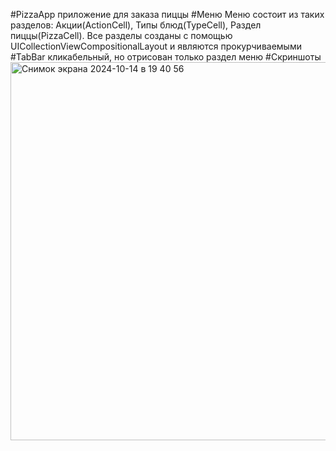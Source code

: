 #PizzaApp
приложение для заказа пиццы
#Меню
Меню состоит из таких разделов: Акции(ActionCell), Типы блюд(TypeCell), Раздел пиццы(PizzaCell).
Все разделы созданы с помощью UICollectionViewCompositionalLayout и являются прокурчиваемыми
#TabBar 
кликабельный, но отрисован только раздел меню
#Скриншоты
<img width="605" alt="Снимок экрана 2024-10-14 в 19 40 56" src="https://github.com/user-attachments/assets/16553e57-b73e-42a2-9a6c-73db5df20b40">

